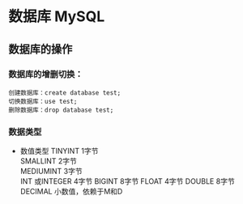 # 数据库 MySQL
## 数据库的操作

### 数据库的增删切换：
    创建数据库：create database test;
    切换数据库：use test;
    删除数据库：drop database test;
### 数据类型
- 数值类型
    TINYINT    1字节    
    SMALLINT    2字节    
    MEDIUMINT    3字节    
    INT 或INTEGER    4字节
    BIGINT    8字节
    FLOAT    4字节
    DOUBLE    8字节
    DECIMAL    小数值，依赖于M和D
    
    
    


